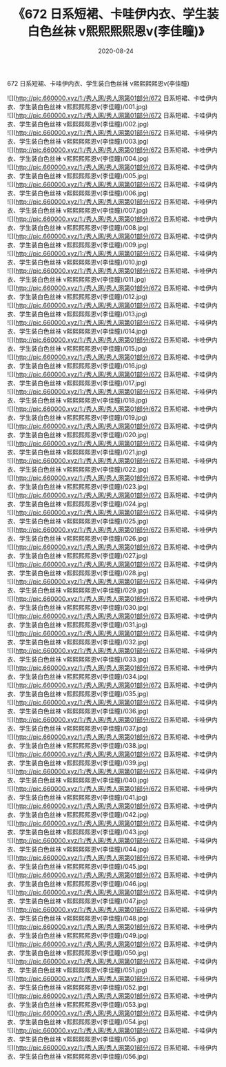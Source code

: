 ﻿---
layout: post
title:  《672 日系短裙、卡哇伊内衣、学生装白色丝袜 v熙熙熙熙恩v(李佳瞳)》
date:   2020-08-24
img: http://pic.660000.xyz/1:/秀人网/秀人网第01部分/672 日系短裙、卡哇伊内衣、学生装白色丝袜 v熙熙熙熙恩v(李佳瞳)/000.jpg
categories: [美女, 清纯, 唯美]
---

672 日系短裙、卡哇伊内衣、学生装白色丝袜 v熙熙熙熙恩v(李佳瞳)

  ![](http://pic.660000.xyz/1:/秀人网/秀人网第01部分/672 日系短裙、卡哇伊内衣、学生装白色丝袜 v熙熙熙熙恩v(李佳瞳)/001.jpg) <br> ![](http://pic.660000.xyz/1:/秀人网/秀人网第01部分/672 日系短裙、卡哇伊内衣、学生装白色丝袜 v熙熙熙熙恩v(李佳瞳)/002.jpg) <br> ![](http://pic.660000.xyz/1:/秀人网/秀人网第01部分/672 日系短裙、卡哇伊内衣、学生装白色丝袜 v熙熙熙熙恩v(李佳瞳)/003.jpg) <br> ![](http://pic.660000.xyz/1:/秀人网/秀人网第01部分/672 日系短裙、卡哇伊内衣、学生装白色丝袜 v熙熙熙熙恩v(李佳瞳)/004.jpg) <br> ![](http://pic.660000.xyz/1:/秀人网/秀人网第01部分/672 日系短裙、卡哇伊内衣、学生装白色丝袜 v熙熙熙熙恩v(李佳瞳)/005.jpg) <br> ![](http://pic.660000.xyz/1:/秀人网/秀人网第01部分/672 日系短裙、卡哇伊内衣、学生装白色丝袜 v熙熙熙熙恩v(李佳瞳)/006.jpg) <br> ![](http://pic.660000.xyz/1:/秀人网/秀人网第01部分/672 日系短裙、卡哇伊内衣、学生装白色丝袜 v熙熙熙熙恩v(李佳瞳)/007.jpg) <br> ![](http://pic.660000.xyz/1:/秀人网/秀人网第01部分/672 日系短裙、卡哇伊内衣、学生装白色丝袜 v熙熙熙熙恩v(李佳瞳)/008.jpg) <br> ![](http://pic.660000.xyz/1:/秀人网/秀人网第01部分/672 日系短裙、卡哇伊内衣、学生装白色丝袜 v熙熙熙熙恩v(李佳瞳)/009.jpg) <br> ![](http://pic.660000.xyz/1:/秀人网/秀人网第01部分/672 日系短裙、卡哇伊内衣、学生装白色丝袜 v熙熙熙熙恩v(李佳瞳)/010.jpg) <br> ![](http://pic.660000.xyz/1:/秀人网/秀人网第01部分/672 日系短裙、卡哇伊内衣、学生装白色丝袜 v熙熙熙熙恩v(李佳瞳)/011.jpg) <br> ![](http://pic.660000.xyz/1:/秀人网/秀人网第01部分/672 日系短裙、卡哇伊内衣、学生装白色丝袜 v熙熙熙熙恩v(李佳瞳)/012.jpg) <br> ![](http://pic.660000.xyz/1:/秀人网/秀人网第01部分/672 日系短裙、卡哇伊内衣、学生装白色丝袜 v熙熙熙熙恩v(李佳瞳)/013.jpg) <br> ![](http://pic.660000.xyz/1:/秀人网/秀人网第01部分/672 日系短裙、卡哇伊内衣、学生装白色丝袜 v熙熙熙熙恩v(李佳瞳)/014.jpg) <br> ![](http://pic.660000.xyz/1:/秀人网/秀人网第01部分/672 日系短裙、卡哇伊内衣、学生装白色丝袜 v熙熙熙熙恩v(李佳瞳)/015.jpg) <br> ![](http://pic.660000.xyz/1:/秀人网/秀人网第01部分/672 日系短裙、卡哇伊内衣、学生装白色丝袜 v熙熙熙熙恩v(李佳瞳)/016.jpg) <br> ![](http://pic.660000.xyz/1:/秀人网/秀人网第01部分/672 日系短裙、卡哇伊内衣、学生装白色丝袜 v熙熙熙熙恩v(李佳瞳)/017.jpg) <br> ![](http://pic.660000.xyz/1:/秀人网/秀人网第01部分/672 日系短裙、卡哇伊内衣、学生装白色丝袜 v熙熙熙熙恩v(李佳瞳)/018.jpg) <br> ![](http://pic.660000.xyz/1:/秀人网/秀人网第01部分/672 日系短裙、卡哇伊内衣、学生装白色丝袜 v熙熙熙熙恩v(李佳瞳)/019.jpg) <br> ![](http://pic.660000.xyz/1:/秀人网/秀人网第01部分/672 日系短裙、卡哇伊内衣、学生装白色丝袜 v熙熙熙熙恩v(李佳瞳)/020.jpg) <br> ![](http://pic.660000.xyz/1:/秀人网/秀人网第01部分/672 日系短裙、卡哇伊内衣、学生装白色丝袜 v熙熙熙熙恩v(李佳瞳)/021.jpg) <br> ![](http://pic.660000.xyz/1:/秀人网/秀人网第01部分/672 日系短裙、卡哇伊内衣、学生装白色丝袜 v熙熙熙熙恩v(李佳瞳)/022.jpg) <br> ![](http://pic.660000.xyz/1:/秀人网/秀人网第01部分/672 日系短裙、卡哇伊内衣、学生装白色丝袜 v熙熙熙熙恩v(李佳瞳)/023.jpg) <br> ![](http://pic.660000.xyz/1:/秀人网/秀人网第01部分/672 日系短裙、卡哇伊内衣、学生装白色丝袜 v熙熙熙熙恩v(李佳瞳)/024.jpg) <br> ![](http://pic.660000.xyz/1:/秀人网/秀人网第01部分/672 日系短裙、卡哇伊内衣、学生装白色丝袜 v熙熙熙熙恩v(李佳瞳)/025.jpg) <br> ![](http://pic.660000.xyz/1:/秀人网/秀人网第01部分/672 日系短裙、卡哇伊内衣、学生装白色丝袜 v熙熙熙熙恩v(李佳瞳)/026.jpg) <br> ![](http://pic.660000.xyz/1:/秀人网/秀人网第01部分/672 日系短裙、卡哇伊内衣、学生装白色丝袜 v熙熙熙熙恩v(李佳瞳)/027.jpg) <br> ![](http://pic.660000.xyz/1:/秀人网/秀人网第01部分/672 日系短裙、卡哇伊内衣、学生装白色丝袜 v熙熙熙熙恩v(李佳瞳)/028.jpg) <br> ![](http://pic.660000.xyz/1:/秀人网/秀人网第01部分/672 日系短裙、卡哇伊内衣、学生装白色丝袜 v熙熙熙熙恩v(李佳瞳)/029.jpg) <br> ![](http://pic.660000.xyz/1:/秀人网/秀人网第01部分/672 日系短裙、卡哇伊内衣、学生装白色丝袜 v熙熙熙熙恩v(李佳瞳)/030.jpg) <br> ![](http://pic.660000.xyz/1:/秀人网/秀人网第01部分/672 日系短裙、卡哇伊内衣、学生装白色丝袜 v熙熙熙熙恩v(李佳瞳)/031.jpg) <br> ![](http://pic.660000.xyz/1:/秀人网/秀人网第01部分/672 日系短裙、卡哇伊内衣、学生装白色丝袜 v熙熙熙熙恩v(李佳瞳)/032.jpg) <br> ![](http://pic.660000.xyz/1:/秀人网/秀人网第01部分/672 日系短裙、卡哇伊内衣、学生装白色丝袜 v熙熙熙熙恩v(李佳瞳)/033.jpg) <br> ![](http://pic.660000.xyz/1:/秀人网/秀人网第01部分/672 日系短裙、卡哇伊内衣、学生装白色丝袜 v熙熙熙熙恩v(李佳瞳)/034.jpg) <br> ![](http://pic.660000.xyz/1:/秀人网/秀人网第01部分/672 日系短裙、卡哇伊内衣、学生装白色丝袜 v熙熙熙熙恩v(李佳瞳)/035.jpg) <br> ![](http://pic.660000.xyz/1:/秀人网/秀人网第01部分/672 日系短裙、卡哇伊内衣、学生装白色丝袜 v熙熙熙熙恩v(李佳瞳)/036.jpg) <br> ![](http://pic.660000.xyz/1:/秀人网/秀人网第01部分/672 日系短裙、卡哇伊内衣、学生装白色丝袜 v熙熙熙熙恩v(李佳瞳)/037.jpg) <br> ![](http://pic.660000.xyz/1:/秀人网/秀人网第01部分/672 日系短裙、卡哇伊内衣、学生装白色丝袜 v熙熙熙熙恩v(李佳瞳)/038.jpg) <br> ![](http://pic.660000.xyz/1:/秀人网/秀人网第01部分/672 日系短裙、卡哇伊内衣、学生装白色丝袜 v熙熙熙熙恩v(李佳瞳)/039.jpg) <br> ![](http://pic.660000.xyz/1:/秀人网/秀人网第01部分/672 日系短裙、卡哇伊内衣、学生装白色丝袜 v熙熙熙熙恩v(李佳瞳)/040.jpg) <br> ![](http://pic.660000.xyz/1:/秀人网/秀人网第01部分/672 日系短裙、卡哇伊内衣、学生装白色丝袜 v熙熙熙熙恩v(李佳瞳)/041.jpg) <br> ![](http://pic.660000.xyz/1:/秀人网/秀人网第01部分/672 日系短裙、卡哇伊内衣、学生装白色丝袜 v熙熙熙熙恩v(李佳瞳)/042.jpg) <br> ![](http://pic.660000.xyz/1:/秀人网/秀人网第01部分/672 日系短裙、卡哇伊内衣、学生装白色丝袜 v熙熙熙熙恩v(李佳瞳)/043.jpg) <br> ![](http://pic.660000.xyz/1:/秀人网/秀人网第01部分/672 日系短裙、卡哇伊内衣、学生装白色丝袜 v熙熙熙熙恩v(李佳瞳)/044.jpg) <br> ![](http://pic.660000.xyz/1:/秀人网/秀人网第01部分/672 日系短裙、卡哇伊内衣、学生装白色丝袜 v熙熙熙熙恩v(李佳瞳)/045.jpg) <br> ![](http://pic.660000.xyz/1:/秀人网/秀人网第01部分/672 日系短裙、卡哇伊内衣、学生装白色丝袜 v熙熙熙熙恩v(李佳瞳)/046.jpg) <br> ![](http://pic.660000.xyz/1:/秀人网/秀人网第01部分/672 日系短裙、卡哇伊内衣、学生装白色丝袜 v熙熙熙熙恩v(李佳瞳)/047.jpg) <br> ![](http://pic.660000.xyz/1:/秀人网/秀人网第01部分/672 日系短裙、卡哇伊内衣、学生装白色丝袜 v熙熙熙熙恩v(李佳瞳)/048.jpg) <br> ![](http://pic.660000.xyz/1:/秀人网/秀人网第01部分/672 日系短裙、卡哇伊内衣、学生装白色丝袜 v熙熙熙熙恩v(李佳瞳)/049.jpg) <br> ![](http://pic.660000.xyz/1:/秀人网/秀人网第01部分/672 日系短裙、卡哇伊内衣、学生装白色丝袜 v熙熙熙熙恩v(李佳瞳)/050.jpg) <br> ![](http://pic.660000.xyz/1:/秀人网/秀人网第01部分/672 日系短裙、卡哇伊内衣、学生装白色丝袜 v熙熙熙熙恩v(李佳瞳)/051.jpg) <br> ![](http://pic.660000.xyz/1:/秀人网/秀人网第01部分/672 日系短裙、卡哇伊内衣、学生装白色丝袜 v熙熙熙熙恩v(李佳瞳)/052.jpg) <br> ![](http://pic.660000.xyz/1:/秀人网/秀人网第01部分/672 日系短裙、卡哇伊内衣、学生装白色丝袜 v熙熙熙熙恩v(李佳瞳)/053.jpg) <br> ![](http://pic.660000.xyz/1:/秀人网/秀人网第01部分/672 日系短裙、卡哇伊内衣、学生装白色丝袜 v熙熙熙熙恩v(李佳瞳)/054.jpg) <br> ![](http://pic.660000.xyz/1:/秀人网/秀人网第01部分/672 日系短裙、卡哇伊内衣、学生装白色丝袜 v熙熙熙熙恩v(李佳瞳)/055.jpg) <br> ![](http://pic.660000.xyz/1:/秀人网/秀人网第01部分/672 日系短裙、卡哇伊内衣、学生装白色丝袜 v熙熙熙熙恩v(李佳瞳)/056.jpg) <br>